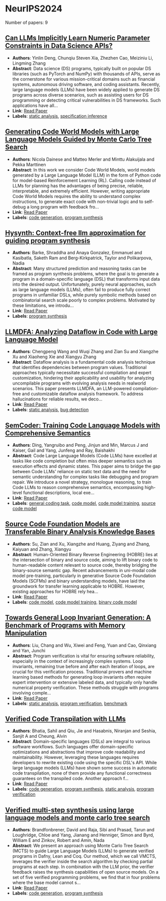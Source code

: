 # NeurIPS2024

Number of papers: 9

## [Can LLMs Implicitly Learn Numeric Parameter Constraints in Data Science APIs?](paper_8.md)
- **Authors**: Yinlin Deng, Chunqiu Steven Xia, Zhezhen Cao, Meiziniu Li, Lingming Zhang
- **Abstract**: Data science (DS) programs, typically built on popular DS libraries (such as PyTorch and NumPy) with thousands of APIs, serve as the cornerstone for various mission-critical domains such as financial systems, autonomous driving software, and coding assistants. Recently, large language models (LLMs) have been widely applied to generate DS programs across diverse scenarios, such as assisting users for DS programming or detecting critical vulnerabilities in DS frameworks. Such applications have all...
- **Link**: [Read Paper](https://proceedings.neurips.cc/paper_files/paper/2024/file/617ffb01ea5b57769b0d63d5e9fefd3f-Paper-Conference.pdf)
- **Labels**: [static analysis](../../labels/static_analysis.md), [specification inference](../../labels/specification_inference.md)


## [Generating Code World Models with Large Language Models Guided by Monte Carlo Tree Search](paper_5.md)
- **Authors**: Nicola Dainese and Matteo Merler and Minttu Alakuijala and Pekka Marttinen
- **Abstract**: In this work we consider Code World Models, world models generated by a Large Language Model (LLM) in the form of Python code for model-based Reinforcement Learning (RL). Calling code instead of LLMs for planning has the advantages of being precise, reliable, interpretable, and extremely efficient. However, writing appropriate Code World Models requires the ability to understand complex instructions, to generate exact code with non-trivial logic and to self-debug a long program with feedback fro...
- **Link**: [Read Paper](https://doi.org/10.48550/arXiv.2405.15383)
- **Labels**: [code generation](../../labels/code_generation.md), [program synthesis](../../labels/program_synthesis.md)


## [Hysynth: Context-free llm approximation for guiding program synthesis](paper_9.md)
- **Authors**: Barke, Shraddha and Anaya Gonzalez, Emmanuel and Kasibatla, Saketh Ram and Berg-Kirkpatrick, Taylor and Polikarpova, Nadia
- **Abstract**: Many structured prediction and reasoning tasks can be framed as program synthesis problems, where the goal is to generate a program in a domain-specific language (DSL) that transforms input data into the desired output. Unfortunately, purely neural approaches, such as large language models (LLMs), often fail to produce fully correct programs in unfamiliar DSLs, while purely symbolic methods based on combinatorial search scale poorly to complex problems. Motivated by these limitations, we introdu...
- **Link**: [Read Paper](https://openreview.net/forum?id=5jt0ZSA6Co)
- **Labels**: [program synthesis](../../labels/program_synthesis.md)


## [LLMDFA: Analyzing Dataflow in Code with Large Language Model](paper_6.md)
- **Authors**: Chengpeng Wang and Wuqi Zhang and Zian Su and Xiangzhe Xu and Xiaoheng Xie and Xiangyu Zhang
- **Abstract**: Dataflow analysis is a fundamental code analysis technique that identifies dependencies between program values. Traditional approaches typically necessitate successful compilation and expert customization, hindering their applicability and usability for analyzing uncompilable programs with evolving analysis needs in realworld scenarios. This paper presents LLMDFA, an LLM-powered compilation-free and customizable dataflow analysis framework. To address hallucinations for reliable results, we deco...
- **Link**: [Read Paper](https://chengpeng-wang.github.io/publications/LLMDFA_NeurIPS2024.pdf)
- **Labels**: [static analysis](../../labels/static_analysis.md), [bug detection](../../labels/bug_detection.md)


## [SemCoder: Training Code Language Models with Comprehensive Semantics](paper_1.md)
- **Authors**: Ding, Yangruibo and Peng, Jinjun and Min, Marcus J and Kaiser, Gail and Yang, Junfeng and Ray, Baishakhi
- **Abstract**: Code Large Language Models (Code LLMs) have excelled at tasks like code completion but often miss deeper semantics such as execution effects and dynamic states. This paper aims to bridge the gap between Code LLMs' reliance on static text data and the need for semantic understanding for complex tasks like debugging and program repair. We introduce a novel strategy, monologue reasoning, to train Code LLMs to reason comprehensive semantics, encompassing high-level functional descriptions, local exe...
- **Link**: [Read Paper](https://arxiv.org/pdf/2406.01006)
- **Labels**: [general coding task](../../labels/general_coding_task.md), [code model](../../labels/code_model.md), [code model training](../../labels/code_model_training.md), [source code model](../../labels/source_code_model.md)


## [Source Code Foundation Models are Transferable Binary Analysis Knowledge Bases](paper_2.md)
- **Authors**: Su, Zian and Xu, Xiangzhe and Huang, Ziyang and Zhang, Kaiyuan and Zhang, Xiangyu
- **Abstract**: Human-Oriented Binary Reverse Engineering (HOBRE) lies at the intersection of binary and source code, aiming to lift binary code to human-readable content relevant to source code, thereby bridging the binary-source semantic gap. Recent advancements in uni-modal code model pre-training, particularly in generative Source Code Foundation Models (SCFMs) and binary understanding models, have laid the groundwork for transfer learning applicable to HOBRE. However, existing approaches for HOBRE rely hea...
- **Link**: [Read Paper](https://openreview.net/pdf?id=qPpVDzPhSL)
- **Labels**: [code model](../../labels/code_model.md), [code model training](../../labels/code_model_training.md), [binary code model](../../labels/binary_code_model.md)


## [Towards General Loop Invariant Generation: A Benchmark of Programs with Memory Manipulation](paper_7.md)
- **Authors**: Liu, Chang and Wu, Xiwei and Feng, Yuan and Cao, Qinxiang and Yan, Junchi
- **Abstract**: Program verification is vital for ensuring software reliability, especially in the context of increasingly complex systems. Loop invariants, remaining true before and after each iteration of loops, are crucial for this verification process. Traditional provers and machine learning based methods for generating loop invariants often require expert intervention or extensive labeled data, and typically only handle numerical property verification. These methods struggle with programs involving comple...
- **Link**: [Read Paper](https://arxiv.org/pdf/2311.10483)
- **Labels**: [static analysis](../../labels/static_analysis.md), [program verification](../../labels/program_verification.md), [benchmark](../../labels/benchmark.md)


## [Verified Code Transpilation with LLMs](paper_4.md)
- **Authors**: Bhatia, Sahil and Qiu, Jie and Hasabnis, Niranjan and Seshia, Sanjit A and Cheung, Alvin
- **Abstract**: Domain-specific languages (DSLs) are integral to various software workflows. Such languages offer domain-specific optimizations and abstractions that improve code readability and maintainability. However, leveraging these languages requires developers to rewrite existing code using the specific DSL's API. While large language models (LLMs) have shown some success in automatic code transpilation, none of them provide any functional correctness guarantees on the transpiled code. Another approach f...
- **Link**: [Read Paper](https://arxiv.org/pdf/2406.03003)
- **Labels**: [code generation](../../labels/code_generation.md), [program synthesis](../../labels/program_synthesis.md), [static analysis](../../labels/static_analysis.md), [program verification](../../labels/program_verification.md)


## [Verified multi-step synthesis using large language models and monte carlo tree search](paper_3.md)
- **Authors**: Brandfonbrener, David and Raja, Sibi and Prasad, Tarun and Loughridge, Chloe and Yang, Jianang and Henniger, Simon and Byrd, William E and Zinkov, Robert and Amin, Nada
- **Abstract**: We present an approach using Monte Carlo Tree Search (MCTS) to guide Large Language Models (LLMs) to generate verified programs in Dafny, Lean and Coq. Our method, which we call VMCTS, leverages the verifier inside the search algorithm by checking partial programs at each step. In combination with the LLM prior, the verifier feedback raises the synthesis capabilities of open source models. On a set of five verified programming problems, we find that in four problems where the base model cannot s...
- **Link**: [Read Paper](https://openreview.net/pdf?id=HmB9uZTzaD)
- **Labels**: [code generation](../../labels/code_generation.md), [program synthesis](../../labels/program_synthesis.md)
